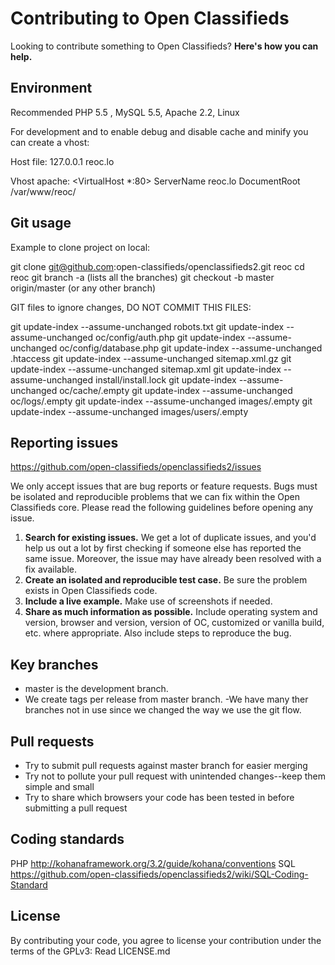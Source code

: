# Contributing to Open Classifieds

Looking to contribute something to Open Classifieds? **Here's how you can help.**

## Environment
Recommended PHP 5.5 , MySQL 5.5, Apache 2.2, Linux

For development and to enable debug and disable cache and minify you can create a vhost:

Host file:
127.0.0.1   reoc.lo

Vhost apache:
<VirtualHost *:80>
ServerName reoc.lo
DocumentRoot /var/www/reoc/
</VirtualHost>

## Git usage
Example to clone project on local:

git clone git@github.com:open-classifieds/openclassifieds2.git reoc
cd reoc
git branch -a (lists all the branches)
git checkout -b master origin/master (or any other branch)


GIT files to ignore changes, DO NOT COMMIT THIS FILES:

git update-index --assume-unchanged robots.txt
git update-index --assume-unchanged oc/config/auth.php
git update-index --assume-unchanged oc/config/database.php
git update-index --assume-unchanged .htaccess
git update-index --assume-unchanged sitemap.xml.gz
git update-index --assume-unchanged sitemap.xml
git update-index --assume-unchanged install/install.lock
git update-index --assume-unchanged oc/cache/.empty
git update-index --assume-unchanged oc/logs/.empty
git update-index --assume-unchanged images/.empty
git update-index --assume-unchanged images/users/.empty

## Reporting issues

https://github.com/open-classifieds/openclassifieds2/issues

We only accept issues that are bug reports or feature requests. Bugs must be isolated and reproducible problems that we can fix within the Open Classifieds core. Please read the following guidelines before opening any issue.

1. **Search for existing issues.** We get a lot of duplicate issues, and you'd help us out a lot by first checking if someone else has reported the same issue. Moreover, the issue may have already been resolved with a fix available.
2. **Create an isolated and reproducible test case.** Be sure the problem exists in Open Classifieds code.
3. **Include a live example.** Make use of screenshots if needed.
4. **Share as much information as possible.** Include operating system and version, browser and version, version of OC, customized or vanilla build, etc. where appropriate. Also include steps to reproduce the bug.



## Key branches

- master is the development branch.
- We create tags per release from master branch.
 -We have many ther branches not in use since we changed the way we use the git flow.


## Pull requests

- Try to submit pull requests against master branch for easier merging
- Try not to pollute your pull request with unintended changes--keep them simple and small
- Try to share which browsers your code has been tested in before submitting a pull request



## Coding standards

PHP http://kohanaframework.org/3.2/guide/kohana/conventions
SQL https://github.com/open-classifieds/openclassifieds2/wiki/SQL-Coding-Standard

## License

By contributing your code, you agree to license your contribution under the terms of the GPLv3: Read LICENSE.md